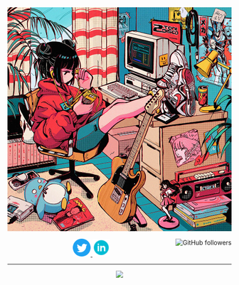 <a href="https://lihaochen910.github.io/Resume" target="_blank">
  <img src="https://github.com/lihaochen910/lihaochen910/blob/master/80828516_p0@0.5x.jpg">
</a>

<p align="center">
  <a href="https://twitter.com/kanbaru_chen">
    <img width="40px" height="40px" src="https://github.com/lihaochen910/lihaochen910/blob/master/img/Twitter_Social_Icon_Circle_Color.svg">
  </a>

  <a href="https://www.linkedin.com/in/haochen-lee-316a7a131">
    <img width="40px" height="40px" src="https://github.com/lihaochen910/lihaochen910/blob/master/img/linkedin.svg">
  </a>

  <img alt="GitHub followers" src="https://img.shields.io/github/followers/lihaochen910?label=Followers" align="right">
</p>

---

<p align="center">
  <img src="https://github-readme-stats.vercel.app/api?username=lihaochen910&show_icons=true&theme=monokai">
  <!-- <img src="https://github-readme-stats.vercel.app/api/top-langs/?username=lihaochen910&show_icons=true&theme=dracula&layout=compact"> -->
</p>


